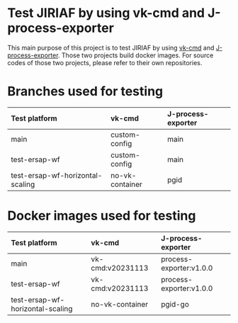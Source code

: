 # Test JIRIAF by using vk-cmd and J-process-exporter
This main purpose of this project is to test JIRIAF by using [vk-cmd](https://github.com/tsaie79/vk-cmd.git) and [J-process-exporter](https://github.com/tsaie79/J-proc-exporter.git). Those two projects build docker images. For source codes of those two projects, please refer to their own repositories.

# Branches used for testing

| Test platform                    | vk-cmd          | J-process-exporter |
| :------------------------------- | :-------------- | :----------------- |
| main                             | custom-config   | main               |
| test-ersap-wf                    | custom-config   | main               |
| test-ersap-wf-horizontal-scaling | no-vk-container | pgid               |




# Docker images used for testing
| Test platform                    | vk-cmd           | J-process-exporter      |
| :------------------------------- | :--------------- | :---------------------- |
| main                             | vk-cmd:v20231113 | process-exporter:v1.0.0 |
| test-ersap-wf                    | vk-cmd:v20231113 | process-exporter:v1.0.0 |
| test-ersap-wf-horizontal-scaling | no-vk-container  | pgid-go                 |